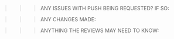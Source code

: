>>>ANY ISSUES WITH PUSH BEING REQUESTED? IF SO:



>>>ANY CHANGES MADE:



>>>ANYTHING THE REVIEWS MAY NEED TO KNOW:
